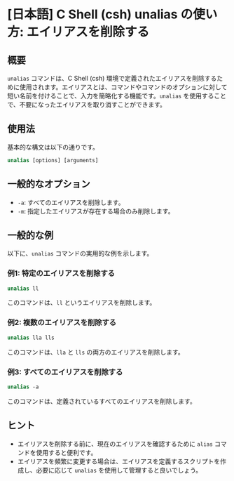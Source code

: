 # [日本語] C Shell (csh) unalias の使い方: エイリアスを削除する

## 概要
`unalias` コマンドは、C Shell (csh) 環境で定義されたエイリアスを削除するために使用されます。エイリアスとは、コマンドやコマンドのオプションに対して短い名前を付けることで、入力を簡略化する機能です。`unalias` を使用することで、不要になったエイリアスを取り消すことができます。

## 使用法
基本的な構文は以下の通りです。

```csh
unalias [options] [arguments]
```

## 一般的なオプション
- `-a`: すべてのエイリアスを削除します。
- `-m`: 指定したエイリアスが存在する場合のみ削除します。

## 一般的な例
以下に、`unalias` コマンドの実用的な例を示します。

### 例1: 特定のエイリアスを削除する
```csh
unalias ll
```
このコマンドは、`ll` というエイリアスを削除します。

### 例2: 複数のエイリアスを削除する
```csh
unalias lla lls
```
このコマンドは、`lla` と `lls` の両方のエイリアスを削除します。

### 例3: すべてのエイリアスを削除する
```csh
unalias -a
```
このコマンドは、定義されているすべてのエイリアスを削除します。

## ヒント
- エイリアスを削除する前に、現在のエイリアスを確認するために `alias` コマンドを使用すると便利です。
- エイリアスを頻繁に変更する場合は、エイリアスを定義するスクリプトを作成し、必要に応じて `unalias` を使用して管理すると良いでしょう。